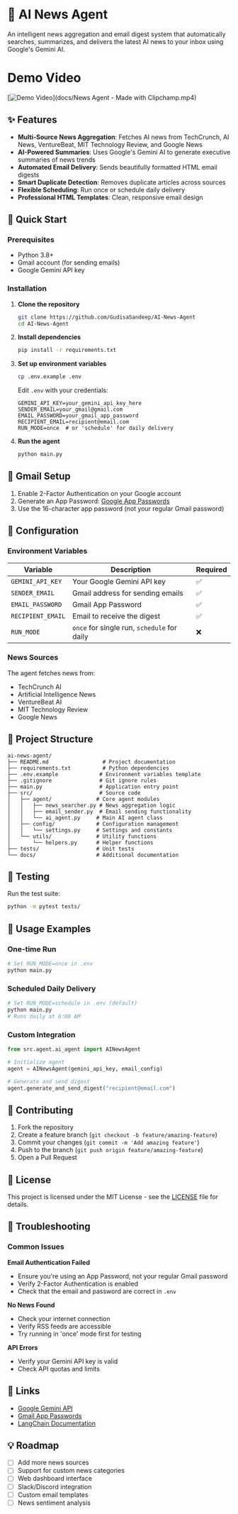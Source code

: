 # 🤖 AI News Agent

An intelligent news aggregation and email digest system that automatically searches, summarizes, and delivers the latest AI news to your inbox using Google's Gemini AI.

# Demo Video
[![Demo Video](https://your-thumbnail-link.jpg)](docs/News Agent - Made with Clipchamp.mp4)

## ✨ Features

- **Multi-Source News Aggregation**: Fetches AI news from TechCrunch, AI News, VentureBeat, MIT Technology Review, and Google News
- **AI-Powered Summaries**: Uses Google's Gemini AI to generate executive summaries of news trends
- **Automated Email Delivery**: Sends beautifully formatted HTML email digests
- **Smart Duplicate Detection**: Removes duplicate articles across sources
- **Flexible Scheduling**: Run once or schedule daily delivery
- **Professional HTML Templates**: Clean, responsive email design

## 🚀 Quick Start

### Prerequisites

- Python 3.8+
- Gmail account (for sending emails)
- Google Gemini API key

### Installation

1. **Clone the repository**
   ```bash
   git clone https://github.com/GudisaSandeep/AI-News-Agent
   cd AI-News-Agent
   ```

2. **Install dependencies**
   ```bash
   pip install -r requirements.txt
   ```

3. **Set up environment variables**
   ```bash
   cp .env.example .env
   ```
   
   Edit `.env` with your credentials:
   ```env
   GEMINI_API_KEY=your_gemini_api_key_here
   SENDER_EMAIL=your_gmail@gmail.com
   EMAIL_PASSWORD=your_gmail_app_password
   RECIPIENT_EMAIL=recipient@email.com
   RUN_MODE=once  # or 'schedule' for daily delivery
   ```

4. **Run the agent**
   ```bash
   python main.py
   ```

## 📧 Gmail Setup

1. Enable 2-Factor Authentication on your Google account
2. Generate an App Password: [Google App Passwords](https://myaccount.google.com/apppasswords)
3. Use the 16-character app password (not your regular Gmail password)

## 🔧 Configuration

### Environment Variables

| Variable | Description | Required |
|----------|-------------|----------|
| `GEMINI_API_KEY` | Your Google Gemini API key | ✅ |
| `SENDER_EMAIL` | Gmail address for sending emails | ✅ |
| `EMAIL_PASSWORD` | Gmail App Password | ✅ |
| `RECIPIENT_EMAIL` | Email to receive the digest | ✅ |
| `RUN_MODE` | `once` for single run, `schedule` for daily | ❌ |

### News Sources

The agent fetches news from:
- TechCrunch AI
- Artificial Intelligence News
- VentureBeat AI
- MIT Technology Review
- Google News

## 📁 Project Structure

```
ai-news-agent/
├── README.md                 # Project documentation
├── requirements.txt          # Python dependencies
├── .env.example             # Environment variables template
├── .gitignore               # Git ignore rules
├── main.py                  # Application entry point
├── src/                     # Source code
│   ├── agent/              # Core agent modules
│   │   ├── news_searcher.py # News aggregation logic
│   │   ├── email_sender.py  # Email sending functionality
│   │   └── ai_agent.py     # Main AI agent class
│   ├── config/             # Configuration management
│   │   └── settings.py     # Settings and constants
│   └── utils/              # Utility functions
│       └── helpers.py      # Helper functions
├── tests/                  # Unit tests
└── docs/                   # Additional documentation
```

## 🧪 Testing

Run the test suite:
```bash
python -m pytest tests/
```

## 📖 Usage Examples

### One-time Run
```bash
# Set RUN_MODE=once in .env
python main.py
```

### Scheduled Daily Delivery
```bash
# Set RUN_MODE=schedule in .env (default)
python main.py
# Runs daily at 6:00 AM
```

### Custom Integration
```python
from src.agent.ai_agent import AINewsAgent

# Initialize agent
agent = AINewsAgent(gemini_api_key, email_config)

# Generate and send digest
agent.generate_and_send_digest("recipient@email.com")
```

## 🤝 Contributing

1. Fork the repository
2. Create a feature branch (`git checkout -b feature/amazing-feature`)
3. Commit your changes (`git commit -m 'Add amazing feature'`)
4. Push to the branch (`git push origin feature/amazing-feature`)
5. Open a Pull Request

## 📝 License

This project is licensed under the MIT License - see the [LICENSE](LICENSE) file for details.

## 🚨 Troubleshooting

### Common Issues

**Email Authentication Failed**
- Ensure you're using an App Password, not your regular Gmail password
- Verify 2-Factor Authentication is enabled
- Check that the email and password are correct in `.env`

**No News Found**
- Check your internet connection
- Verify RSS feeds are accessible
- Try running in 'once' mode first for testing

**API Errors**
- Verify your Gemini API key is valid
- Check API quotas and limits

## 🔗 Links

- [Google Gemini API](https://ai.google.dev/)
- [Gmail App Passwords](https://myaccount.google.com/apppasswords)
- [LangChain Documentation](https://langchain.readthedocs.io/)

## 💡 Roadmap

- [ ] Add more news sources
- [ ] Support for custom news categories
- [ ] Web dashboard interface
- [ ] Slack/Discord integration
- [ ] Custom email templates
- [ ] News sentiment analysis 
